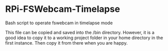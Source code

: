 RPi-FSWebcam-Timelapse
======================

Bash script to operate fswebcam in timelapse mode

This file can be copied and saved into the /bin directory.
However, it is a good idea to copy it to a working project folder in your home directory in the first instance.  Then copy it from there when you are happy.
